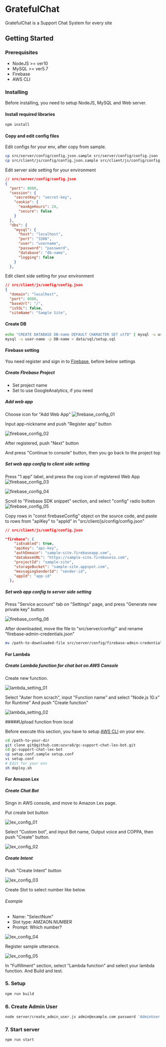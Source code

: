 # GratefulChat

GratefulChat is a Support Chat System for every site



## Getting Started

### Prerequisites

* NodeJS >= ver10
* MySQL >= ver5.7
* Firebase
* AWS CLI



### Installing

Before installing, you need to setup NodeJS, MySQL and Web server.



#### Install required libraries

```bash
npm install
```



#### Copy and edit config files

Edit configs for your env, after copy from sample.

```bash
cp src/server/config/config.json.sample src/server/config/config.json
cp src/client/js/config/config.json.sample src/client/js/config/config.json
```

Edit server side setting  for your environment

```json
// src/server/config/config.json
{
  "port": 8080,
  "session": {
    "secretKey": "secret-key",
    "cookie": {
      "maxAgeHours": 24,
      "secure": false
    }
  },
  "dbs": {
    "mysql": {
      "host": "localhost",
      "port": "3306",
      "user": "username",
      "password": "password",
      "database": "db-name",
      "logging": false
    }
  },
```



Edit client side setting  for your environment

```json
// src/client/js/config/config.json
{
  "domain": "localhost",
  "port": 8080,
  "baseUrl": "/",
  "isSSL": false,
  "siteName": "Sample Site",
```



#### Create DB

```bash
echo "CREATE DATABASE DB-name DEFAULT CHARACTER SET utf8" | mysql -u user-name -p
mysql -u user-name -p DB-name < data/sql/setup.sql
```



#### Firebase setting

You need register and sign in to [Firebase](https://firebase.google.com/), before below settings

##### Create FIrebase Project

* Set project name
* Set to use GoogleAnalytics, if you need

##### Add web app

Choose icon for "Add Web App" ![firebase_config_01](https://raw.githubusercontent.com/uzura8/expressbird/dev_gc/src/doc/assets/img/firebase_config_01.png)



Input app-nickname and push "Register app" button

![firebase_config_02](https://raw.githubusercontent.com/uzura8/expressbird/dev_gc/src/doc/assets/img/firebase_config_02.png)



After registered, push "Next" button

And press "Continue to  console" button, then you go back to the project top



##### Set web app config to client side setting

Press "1 app" label, and press the cog icon of registered Web App ![firebase_config_03](https://raw.githubusercontent.com/uzura8/expressbird/dev_gc/src/doc/assets/img/firebase_config_03.png)

 ![firebase_config_04](https://raw.githubusercontent.com/uzura8/expressbird/dev_gc/src/doc/assets/img/firebase_config_04.png)



Scroll to "Firebase SDK snippet" section, and select "config" radio button ![firebase_config_05](https://raw.githubusercontent.com/uzura8/expressbird/dev_gc/src/doc/assets/img/firebase_config_05.png)



Copy rows in "const firebaseConfig" object on the source code, and paste to  rows from "apiKey" to "appId" in "src/client/js/config/config.json"

```  json
// src/client/js/config/config.json

"firebase": {
    "isEnabled": true,
    "apiKey": "api-key",
    "authDomain": "sample-site.firebaseapp.com",
    "databaseURL": "https://sample-site.firebaseio.com",
    "projectId": "sample-site",
    "storageBucket": "sample-site.appspot.com",
    "messagingSenderId": "sender-id",
    "appId": "app-id"
  },
```



##### Set web app config to server side setting

Press "Service account" tab on "Settings" page, and press "Generate new private key" button

![firebase_config_06](https://raw.githubusercontent.com/uzura8/expressbird/dev_gc/src/doc/assets/img/firebase_config_06.jpg)



After downloaded, move the file to "src/server/config/" and rename "firebase-admin-credentials.json"

```bash
mv /path-to-downloaded-file src/server/config/firebase-admin-credentials.json
```



#### For Lambda

##### Create Lambda function for chat bot on AWS Console

Create new function.

![lambda_setting_01](https://raw.githubusercontent.com/uzura8/expressbird/dev_gc/src/doc/assets/img/lambda_setting_01.png)

Select "Auter from scrach", input "Function name" and select "Node.js 10.x" for Runtime" 
And push "Create function"

![lambda_setting_02](https://raw.githubusercontent.com/uzura8/expressbird/dev_gc/src/doc/assets/img/lambda_setting_02.png)

#####Upload function from local

Before execute this section, you have to setup [AWS CLI](https://docs.aws.amazon.com/cli/) on your env. 

```bash
cd /path-to-your-dir
git clone git@github.com:uzura8/gc-support-chat-lex-bot.git
cd gc-support-chat-lex-bot
cp setup.conf.sample setup.conf
vi setup.conf
# Edit for your env
sh deploy.sh
```



#### For Amazon Lex

##### Create Chat Bot

Singn in AWS console, and move to Amazon Lex page.

Put create bot button

![lex_config_01](https://raw.githubusercontent.com/uzura8/expressbird/dev_gc/src/doc/assets/img/lex_config_01.png)

Select "Custom bot", and input Bot name, Output voice and COPPA, then push "Create" button.

![lex_config_02](https://raw.githubusercontent.com/uzura8/expressbird/dev_gc/src/doc/assets/img/lex_config_02.png)

##### Create Intent

Push "Create Intent" button

![lex_config_03](https://raw.githubusercontent.com/uzura8/expressbird/dev_gc/src/doc/assets/img/lex_config_03.png)



Create Slot to select number like below.

###### Example

* Name: "SelectNum"
* Slot type: AMZAON.NUMBER
* Prompt: Which number?

![lex_config_04](https://raw.githubusercontent.com/uzura8/expressbird/dev_gc/src/doc/assets/img/lex_config_04.png)



Register sample utterance.

![lex_config_05](https://raw.githubusercontent.com/uzura8/expressbird/dev_gc/src/doc/assets/img/lex_config_05.png)



In "Fulfillment" section, select "Lambda function" and select your lambda function.
And Build and test.



### 5. Setup ###

```bash
npm run build
```


### 6. Create Admin User ###

```bash
node server/create_admin_user.js admin@example.com password 'AdminUser'
```

### 7. Start server ###

```bash
npm run start
```
